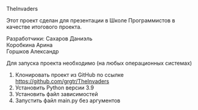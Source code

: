 TheInvaders

Этот проект сделан для презентации в Школе Программистов в качестве итогового проекта.

Разработчики:
Сахаров Даниэль <br/>
Коробкина Арина <br/>
Горшков Александр

Для запуска проекта необходимо (на любых операционных системах)
1. Клонировать проект из GitHub по ссылке
https://github.com/grgtr/TheInvaders
2. Установить Python версии 3.9
3. Установить файл зависимостей
4. Запустить файл main.py без аргументов
